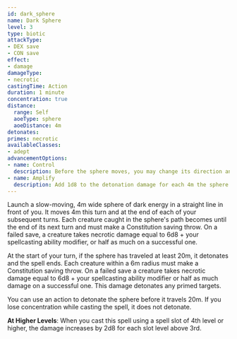 ```yaml
---
id: dark_sphere
name: Dark Sphere
level: 3
type: biotic
attackType:
- DEX save
- CON save
effect:
- damage
damageType:
- necrotic
castingTime: Action
duration: 1 minute
concentration: true
distance:
  range: Self
  aoeType: sphere
  aoeDistance: 4m
detonates: 
primes: necrotic
availableClasses:
- adept
advancementOptions:
- name: Control
  description: Before the sphere moves, you may change its direction and speed. Its speed becomes 4m, 6m, or 8m.
- name: Amplify
  description: Add 1d8 to the detonation damage for each 4m the sphere travels.
---
```

Launch a slow-moving, 4m wide sphere of dark energy in a straight line in front of you. It moves 4m this turn and at the
end of each of your subsequent turns. Each creature caught in the sphere's path becomes <condition id="primed" sub="necrotic"/>
until the end of its next turn and must make a Constitution saving throw. On a failed save, a creature takes necrotic damage equal to 6d8 +
your spellcasting ability modifier, or half as much on a successful one.

At the start of your turn, if the sphere has traveled at least 20m, it detonates and the spell ends. Each creature within
a 6m radius must make a Constitution saving throw. On a failed save a creature takes necrotic damage equal to 6d8 +
your spellcasting ability modifier or half as much damage on a successful one. This damage detonates any primed targets.

You can use an action to detonate the sphere before it travels 20m. If you lose concentration while casting the spell,
it does not detonate.

__At Higher Levels__: When you cast this spell using a spell slot of 4th level or higher, the damage increases by 2d8
for each slot level above 3rd.